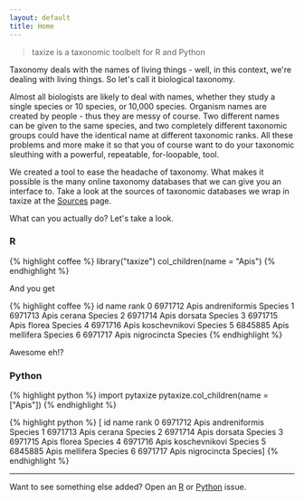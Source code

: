 ```yaml
---
layout: default
title: Home
---
```


<!-- <i class="fa fa-bars"></i> -->

> taxize is a taxonomic toolbelt for R and Python

Taxonomy deals with the names of living things - well, in this context, we're dealing with living things. So let's call it biological taxonomy. 

Almost all biologists are likely to deal with names, whether they study a single species or 10 species, or 10,000 species. Organism names are created by people - thus they are messy of course. Two different names can be given to the same species, and two completely different taxonomic groups could have the identical name at different taxonomic ranks. All these problems and more make it so that you of course want to do your taxonomic sleuthing with a powerful, repeatable, for-loopable, tool. 

We created a tool to ease the headache of taxonomy. What makes it possible is the many online taxonomy databases that we can give you an interface to. Take a look at the sources of taxonomic databases we wrap in taxize at the [Sources](/Sources) page.

What can you actually do? Let's take a look.

### R

{% highlight coffee %}
library("taxize")
col_children(name = "Apis")
{% endhighlight %}

And you get 

{% highlight coffee %}
       id                name     rank
0  6971712  Apis andreniformis  Species
1  6971713         Apis cerana  Species
2  6971714        Apis dorsata  Species
3  6971715         Apis florea  Species
4  6971716  Apis koschevnikovi  Species
5  6845885      Apis mellifera  Species
6  6971717    Apis nigrocincta  Species
{% endhighlight %}

Awesome eh!?

### Python

{% highlight python %}
import pytaxize
pytaxize.col_children(name = ["Apis"])
{% endhighlight %}

{% highlight python %}
[        id                name     rank
0  6971712  Apis andreniformis  Species
1  6971713         Apis cerana  Species
2  6971714        Apis dorsata  Species
3  6971715         Apis florea  Species
4  6971716  Apis koschevnikovi  Species
5  6845885      Apis mellifera  Species
6  6971717    Apis nigrocincta  Species]
{% endhighlight %}

-----

Want to see something else added? Open an <a href="https://github.com/ropensci/taxize/issues/new">R</a> or <a href="https://github.com/sckott/pytaxize/issues/new">Python</a> issue.

<!-- <div class="posts">
  {% for post in paginator.posts %}
  <div class="post">
    <h1 class="post-title">
      <a href="{{ post.url }}">
        {{ post.title }}
      </a>
    </h1>

    <span class="post-date">{{ post.date | date_to_string }}</span>

    {{ post.content }}
  </div>
  {% endfor %}
</div>

<div class="pagination">
  {% if paginator.next_page %}
    <a class="pagination-item older" href="/page{{paginator.next_page}}">Older</a>
  {% else %}
    <span class="pagination-item older">Older</span>
  {% endif %}
  {% if paginator.previous_page %}
    {% if paginator.page == 2 %}
      <a class="pagination-item newer" href="/">Newer</a>
    {% else %}
      <a class="pagination-item newer" href="/page{{paginator.previous_page}}">Newer</a>
    {% endif %}
  {% else %}
    <span class="pagination-item newer">Newer</span>
  {% endif %}
</div> -->